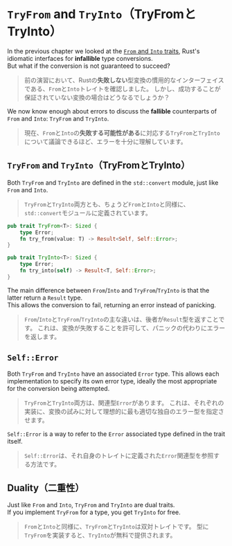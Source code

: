 # `TryFrom` and `TryInto`（TryFromとTryInto）

In the previous chapter we looked at the [`From` and `Into` traits](../04_traits/09_from.md),
Rust's idiomatic interfaces for **infallible** type conversions.\
But what if the conversion is not guaranteed to succeed?

> 前の演習において、Rustの**失敗しない**型変換の慣用的なインターフェイスである、`From`と`Into`トレイトを確認しました。
> しかし、成功することが保証されていない変換の場合はどうなるでしょうか？

We now know enough about errors to discuss the **fallible** counterparts of `From` and `Into`:
`TryFrom` and `TryInto`.

> 現在、`From`と`Into`の**失敗する可能性がある**に対応する`TryFrom`と`TryInto`について議論できるほど、エラーを十分に理解しています。

## `TryFrom` and `TryInto`（TryFromとTryInto）

Both `TryFrom` and `TryInto` are defined in the `std::convert` module, just like `From` and `Into`.

> `TryFrom`と`TryInto`両方とも、ちょうど`From`と`Into`と同様に、`std::convert`モジュールに定義されています。

```rust
pub trait TryFrom<T>: Sized {
    type Error;
    fn try_from(value: T) -> Result<Self, Self::Error>;
}

pub trait TryInto<T>: Sized {
    type Error;
    fn try_into(self) -> Result<T, Self::Error>;
}
```

The main difference between `From`/`Into` and `TryFrom`/`TryInto` is that the latter return a `Result` type.\
This allows the conversion to fail, returning an error instead of panicking.

> `From`/`Into`と`TryFrom`/`TryInto`の主な違いは、後者が`Result`型を返すことです。
> これは、変換が失敗することを許可して、パニックの代わりにエラーを返します。

## `Self::Error`

Both `TryFrom` and `TryInto` have an associated `Error` type.
This allows each implementation to specify its own error type, ideally the most appropriate for the conversion
being attempted.

> `TryFrom`と`TryInto`両方は、関連型`Error`があります。
> これは、それぞれの実装に、変換の試みに対して理想的に最も適切な独自のエラー型を指定させます。

`Self::Error` is a way to refer to the `Error` associated type defined in the trait itself.

> `Self::Error`は、それ自身のトレイトに定義された`Error`関連型を参照する方法です。

## Duality（二重性）

Just like `From` and `Into`, `TryFrom` and `TryInto` are dual traits.\
If you implement `TryFrom` for a type, you get `TryInto` for free.

> `From`と`Into`と同様に、`TryFrom`と`TryInto`は双対トレイトです。
> 型に`TryFrom`を実装すると、`TryInto`が無料で提供されます。
